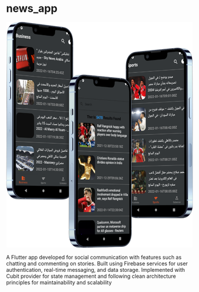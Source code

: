 # news_app

<img src="https://github.com/AbanoubEzzat1/newsApp/blob/master/NewsApp.png">

A Flutter app developed for social communication with features such as
chatting and commenting on stories. Built using Firebase services for user
authentication, real-time messaging, and data storage. Implemented with Cubit
provider for state management and following clean architecture principles for
maintainability and scalability


